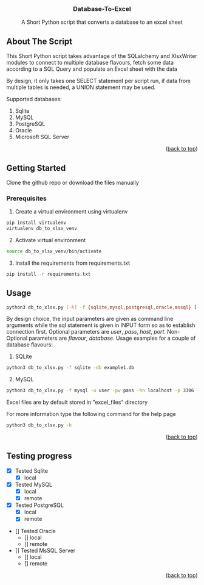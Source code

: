 <div id="top"></div>

<!-- SCRIPT INFO -->
<br />
<div align="center">
  <h3 align="center">Database-To-Excel</h3>
  <p align="center">
    A Short Python script that converts a database to an excel sheet
  </p>
</div>


<!-- ABOUT THE SCRIPT -->
## About The Script

This Short Python script takes advantage of the SQLalchemy and XlsxWriter modules to connect to multiple database flavours, fetch some data according to a SQL Query and populate an Excel sheet with the data

By design, it only takes one SELECT statement per script run, if data from multiple tables is needed, a UNION statement may be used.

Supported databases:
1. Sqlite
2. MySQL
3. PostgreSQL
4. Oracle
5. Microsoft SQL Server

<p align="right">(<a href="#top">back to top</a>)</p>


<!-- GETTING STARTED -->
## Getting Started

Clone the github repo or download the files manually

### Prerequisites

1. Create a virtual environment using virtualenv
  ```sh
  pip install virtualenv
  virtualenv db_to_xlsx_venv
  ```

2. Activate virtual environment
  ```sh
  source db_to_xlsx_venv/bin/activate
  ```
3. Install the requirements from requirements.txt
  ```sh
  pip install -r requirements.txt
  ```

<!-- USAGE EXAMPLES -->
## Usage
  ```sh
  python3 db_to_xlsx.py [-h] -f {sqlite,mysql,postgresql,oracle,mssql} [-u USERNAME] [-pw PASSWORD] [-hn HOSTNAME] [-p PORT] -db DATABASE 
  ```
By design choice, the input parameters are given as command line arguments while the sql statement is given in INPUT form so as to establish connection first. Optional parameters are *user*, *pass*, *host*, *port*. Non-Optional parameters are *flavour*, *database*. Usage examples for a couple of database flavours:

1. SQLite
  ```sh
  python3 db_to_xlsx.py -f sqlite -db example1.db
  ```
  
2. MySQL
  ```sh
  python3 db_to_xlsx.py -f mysql -u user -pw pass -hn localhost -p 3306 -db example2.db
  ```

Excel files are by default stored in "excel_files" directory

For more information type the following command for the help page
  ```sh
  python3 db_to_xlsx.py -h 
  ```

<p align="right">(<a href="#top">back to top</a>)</p>



<!-- ROADMAP -->
## Testing progress

- [x] Tested Sqlite
  - [x] local
- [x] Tested MySQL
  - [x] local
  - [x] remote 
- [x] Tested PostgreSQL
  - [x] local
  - [x] remote 
- [] Tested Oracle
  - [] local
  - [] remote 
- [] Tested MsSQL Server
  - [] local
  - [] remote


<p align="right">(<a href="#top">back to top</a>)</p>



